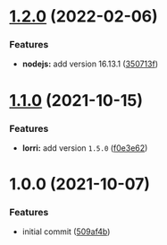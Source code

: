 # [1.2.0](https://github.com/growthatco/growthatpkgs/compare/v1.1.0...v1.2.0) (2022-02-06)


### Features

* **nodejs:** add version 16.13.1 ([350713f](https://github.com/growthatco/growthatpkgs/commit/350713f2204b65b3839b8200e7a92720e8601c29))

# [1.1.0](https://github.com/growthatco/growthatpkgs/compare/v1.0.0...v1.1.0) (2021-10-15)


### Features

* **lorri:** add version `1.5.0` ([f0e3e62](https://github.com/growthatco/growthatpkgs/commit/f0e3e6200f784784b790e19d07dfacd330e0526b))

# 1.0.0 (2021-10-07)


### Features

* initial commit ([509af4b](https://github.com/growthatco/growthatpkgs/commit/509af4b81ada18781aa8ca34c00630eb78cbb303))
